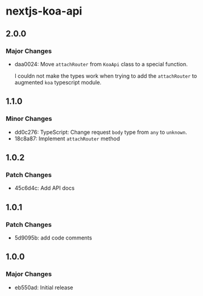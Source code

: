 # nextjs-koa-api

## 2.0.0

### Major Changes

- daa0024: Move `attachRouter` from `KoaApi` class to a special function.

  I couldn not make the types work when trying to add the `attachRouter` to augmented `koa` typescript module.

## 1.1.0

### Minor Changes

- dd0c276: TypeScript: Change request `body` type from `any` to `unknown`.
- 18c8a87: Implement `attachRouter` method

## 1.0.2

### Patch Changes

- 45c6d4c: Add API docs

## 1.0.1

### Patch Changes

- 5d9095b: add code comments

## 1.0.0

### Major Changes

- eb550ad: Initial release
